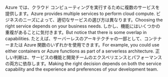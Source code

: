 <span data-ttu-id="779ea-101">Azure では、クラウド コンピューティングを実行するために複数のサービスを提供します。</span><span class="sxs-lookup"><span data-stu-id="779ea-101">Azure provides multiple services to perform cloud compute.</span></span> <span data-ttu-id="779ea-102">ビジネスのニーズによって、適切なサービスの選び方は異なります。</span><span class="sxs-lookup"><span data-stu-id="779ea-102">Choosing the right service depends on your business needs.</span></span> <span data-ttu-id="779ea-103">しかし、機能にはいくつかの重複があることに気付きます。</span><span class="sxs-lookup"><span data-stu-id="779ea-103">But notice that there is some overlap in capabilities.</span></span> <span data-ttu-id="779ea-104">たとえば、サーバーレスのアーキテクチャの一部として、コンテナーまたは Azure 関数のいずれかを使用できます。</span><span class="sxs-lookup"><span data-stu-id="779ea-104">For example, you could use either containers or Azure functions as part of a serverless architecture.</span></span> <span data-ttu-id="779ea-105">正しい判断は、サービスの機能と開発チームのエクスペリエンスとパフォーマンスの両方に依存します。</span><span class="sxs-lookup"><span data-stu-id="779ea-105">Making the right decision depends on both the service capability and the experience and preferences of your development team.</span></span>